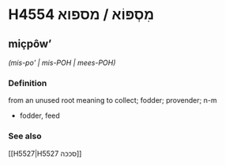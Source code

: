 # H4554 מִסְפּוֹא / מספוא

## miçpôwʼ

_(mis-po' | mis-POH | mees-POH)_

### Definition

from an unused root meaning to collect; fodder; provender; n-m

- fodder, feed

### See also

[[H5527|H5527 סככה]]
